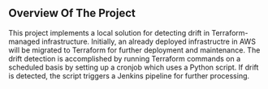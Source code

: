 ## Overview Of The Project
This project implements a local solution for detecting drift in Terraform-managed infrastructure. Initially, an already deployed infrastructre in AWS will be migrated to Terraform for further deployment and maintenance. The drift detection is accomplished by running Terraform commands on a scheduled basis by setting up a cronjob which uses a Python script. If drift is detected, the script triggers a Jenkins pipeline for further processing.
